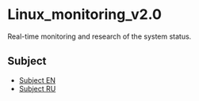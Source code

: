 # Linux_monitoring_v2.0

Real-time monitoring and research of the system status.

## Subject

- [Subject EN](./subject_en.md)
- [Subject RU](./subject_ru.md)

